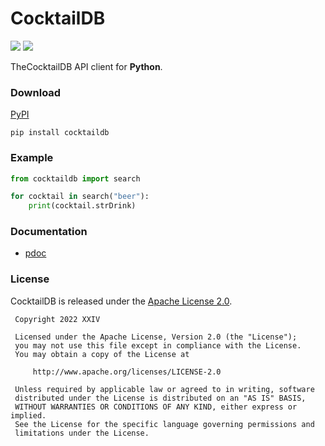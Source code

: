 # CocktailDB

[![](https://img.shields.io/github/v/tag/thexxiv/cocktaildb-py?label=version)](https://github.com/thexxiv/cocktaildb-py/releases/latest) [![](https://img.shields.io/github/license/thexxiv/cocktaildb-py)](https://github.com/thexxiv/cocktaildb-py/blob/main/LICENSE)

TheCocktailDB API client for **Python**.

### Download
[PyPI](https://pypi.org/project/cocktaildb/)

```
pip install cocktaildb
```

### Example

```py
from cocktaildb import search

for cocktail in search("beer"):
    print(cocktail.strDrink)
```

### Documentation

* [pdoc](https://thexxiv.github.io/cocktaildb-py)

### License

CocktailDB is released under the [Apache License 2.0](https://github.com/thexxiv/cocktaildb-py/blob/main/LICENSE).

```
 Copyright 2022 XXIV

 Licensed under the Apache License, Version 2.0 (the "License");
 you may not use this file except in compliance with the License.
 You may obtain a copy of the License at

     http://www.apache.org/licenses/LICENSE-2.0

 Unless required by applicable law or agreed to in writing, software
 distributed under the License is distributed on an "AS IS" BASIS,
 WITHOUT WARRANTIES OR CONDITIONS OF ANY KIND, either express or implied.
 See the License for the specific language governing permissions and
 limitations under the License.
```